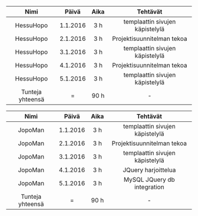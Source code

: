| Nimi | Päivä | Aika | Tehtävät |
|:----:|:----:|:----:|:----:|
| HessuHopo | 1.1.2016 | 3 h | templaattin sivujen käpistelylä |
| HessuHopo | 2.1.2016 | 3 h | Projektisuunnitelman tekoa |
| HessuHopo | 3.1.2016 | 3 h | templaattin sivujen käpistelylä |
| HessuHopo | 4.1.2016 | 3 h | Projektisuunnitelman tekoa |
| HessuHopo | 5.1.2016 | 3 h | templaattin sivujen käpistelylä |
| Tunteja yhteensä | =  | 90 h | - |


| Nimi | Päivä | Aika | Tehtävät |
|:----:|:----:|:----:|:----:|
| JopoMan | 1.1.2016 | 3 h | templaattin sivujen käpistelylä |
| JopoMan | 2.1.2016 | 3 h | Projektisuunnitelman tekoa |
| JopoMan | 3.1.2016 | 3 h | templaattin sivujen käpistelylä |
| JopoMan | 4.1.2016 | 3 h | JQuery harjoittelua |
| JopoMan | 5.1.2016 | 3 h | MySQL JQuery db integration |
| Tunteja yhteensä | =  | 90 h | - |